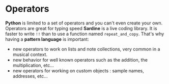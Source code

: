 # Operators

**Python** is limited to a set of operators and you can't even create your own. Operators are great for typing speed **Sardine** is a live coding library. It is faster to write `!!` than to use a function named `repeat_and_copy`. That's why having a **pattern language** is important:
- new operators to work on lists and note collections, very common in a musical context.
- new behavior for well known operators such as the addition, the multiplication, etc...
- new operators for working on custom objects : sample names, addresses, etc...
